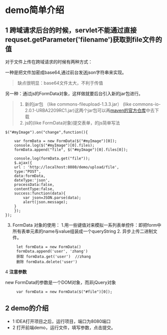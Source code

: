 #  demo简单介绍

##  1 跨域请求后台的时候，servlet不能通过直接requset.getParameter('filename')获取到file文件的值

   对于文件上传在跨域请求的时候有两种方式：
   
  一种是把文件加密成base64,通过前台发送json字符串来实现。
 >缺点很明显：base64文件太大，不利于传值

  另一种：通过js的FormData对象，这样做就要后台引入新的jar包进行。
>1. 新的jar包  （like commons-fileupload-1.3.3.jar） (like commons-io-2.0.1-URBA2209RC1.jar)这两个jar包可以再[maven的官方仓库](http://mvnrepository.com/)中去下载
>2. js的(like FormData对象)提交表单，的js简单写法

```
$("#myImage").on("change",function(){
	
    var formData = new FormData($("#myImage")[0]);
    console.log($("#myImage")[0].files);
    formData.append("file", $("#myImage")[0].files[0]);

    console.log(formData.get("file"));
    $.ajax({
	url : 'http://localhost:8080/demo/upload/file',
	type:"POST",
	data:formData,
	dateType:'json',
	processData:false,
	contentType:false,
	success:function(data){
		var json=JSON.parse(data);
	    alert(json.message);
	}
    });
});
```
   3. FormData 对象的使用：
        1.用一些键值对来模拟一系列表单控件：即把form中所有表单元素的name与value组装成一个queryString
        2. 异步上传二进制文件。       
```
     let formData = new FormData()
     formData.append('user', 'zhang')
     获取 formData.get('user')  //zhang
     删除 formData.delete('user')
```
   4  **注意参数**  
   
   new FormData的参数是一个DOM对象，而非jQuery对象
   
```
     var formData = new FormData($("#file")[0]);
```
## 2 demo的介绍

  - 1 IDEA打开项目之后，运行项目，端口为8080端口
  - 2 打开前端demo，运行文件，填写参数，点击提交。
  
  
  


